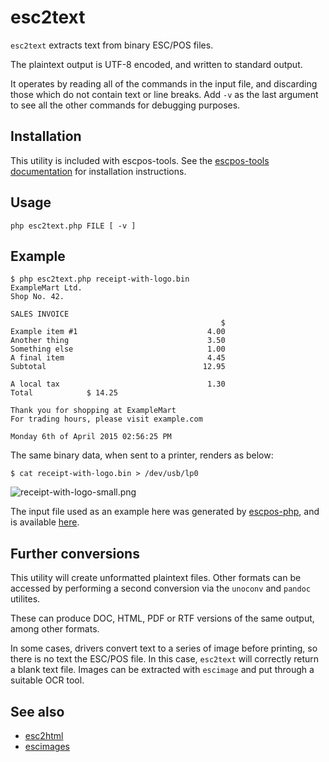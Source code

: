 # esc2text

`esc2text` extracts text from binary ESC/POS files.

The plaintext output is UTF-8 encoded, and written to standard output.

It operates by reading all of the commands in the input file, and discarding
those which do not contain text or line breaks. Add `-v` as the last argument
to see all the other commands for debugging purposes.

## Installation

This utility is included with escpos-tools. See the
[escpos-tools documentation](https://github.com/receipt-print-hq/escpos-tools)
for installation instructions.

## Usage

```
php esc2text.php FILE [ -v ]
```

## Example

```
$ php esc2text.php receipt-with-logo.bin
ExampleMart Ltd.
Shop No. 42.

SALES INVOICE
                                               $
Example item #1                             4.00
Another thing                               3.50
Something else                              1.00
A final item                                4.45
Subtotal                                   12.95

A local tax                                 1.30
Total            $ 14.25

Thank you for shopping at ExampleMart
For trading hours, please visit example.com

Monday 6th of April 2015 02:56:25 PM
```

The same binary data, when sent to a printer, renders as below:

```
$ cat receipt-with-logo.bin > /dev/usb/lp0
```

![receipt-with-logo-small.png](https://raw.githubusercontent.com/receipt-print-hq/escpos-tools/master/doc/receipt-with-logo-small.png)

The input file used as an example here was generated by [escpos-php](https://github.com/mike42/escpos-php), and is available [here](https://raw.githubusercontent.com/receipt-print-hq/escpos-tools/master/receipt-with-logo.bin).

## Further conversions

This utility will create unformatted plaintext files. Other formats can be accessed
by performing a second conversion via the `unoconv` and `pandoc` utilites.

These can produce  DOC, HTML, PDF or RTF versions of the same output, among other formats.

In some cases, drivers convert text to a series of image before printing, so there is no
text the ESC/POS file. In this case, `esc2text` will correctly return a blank text file.
Images can be extracted with `escimage` and put through a suitable OCR tool.

## See also

- [esc2html](esc2html.md)
- [escimages](escimages.md)
